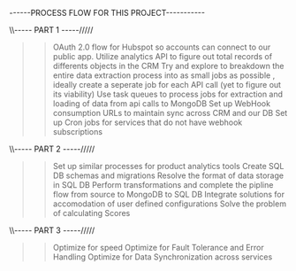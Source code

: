 ------PROCESS FLOW FOR THIS PROJECT-----------

\\\\\-----  PART 1  -----/////
>> OAuth 2.0 flow for Hubspot so accounts can connect to our public app.
>> Utilize analytics API to figure out total records of differents objects in the CRM
>> Try and explore to breakdown the entire data extraction process into as small jobs as possible , ideally create a seperate job for each API call (yet to figure out its viability)
>> Use task queues to process jobs for extraction and loading of data from api calls to MongoDB
>> Set up WebHook consumption URLs to maintain sync across CRM and our DB
>> Set up Cron jobs for services that do not have webhook subscriptions

\\\\\-----  PART 2 -----/////
>> Set up similar processes for product analytics tools
>> Create SQL DB schemas and migrations
>> Resolve the format of data storage in SQL DB
>> Perform transformations and complete the pipline flow from source to MongoDB to SQL DB
>> Integrate solutions for accomodation of user defined configurations
>> Solve the problem of calculating Scores


\\\\\----- PART 3   -----/////
>> Optimize for speed 
>> Optimize for Fault Tolerance and Error Handling
>> Optimize for Data Synchronization across services